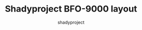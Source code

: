 ---
layout: layouts/keymapdb_entry.njk
OS: []
author: shadyproject
firmware: QMK
hasHomeRowMods: False
hasLetterOnThumb: False
keymapImage: https://shadyproject.net/images/bfo9000-layout.png
keyCount: 108
keyboard: Keebio BFO-9000
baseLayouts: ["QWERTY"]
languages: ['English']
layerCount: 2
title: "Shadyproject BFO-9000 layout"
isSplit: True
stagger: ortholinear
summary: 
keymapUrl: https://github.com/shadyproject/qmk_firmware/tree/master/keyboards/keebio/bfo9000/keymaps/shadyproject
writeup: https://github.com/shadyproject/qmk_firmware/tree/master/keyboards/keebio/bfo9000/keymaps/shadyproject/readme.md
---